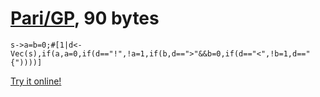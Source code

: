 # [Pari/GP], 90 bytes

    s->a=b=0;#[1|d<-Vec(s),if(a,a=0,if(d=="!",!a=1,if(b,d==">"&&b=0,if(d=="<",!b=1,d=="{"))))]

[Try it online!][TIO-kwrmgvvj]

[Pari/GP]: http://pari.math.u-bordeaux.fr/
[TIO-kwrmgvvj]: https://tio.run/##ZY3NCoMwEIRfJdmCKKyg5yZ5jF7EQ@JPEYoN2oukeXa729oqNCTLzDcbxttpyK9@7YVe59xY7XRxPlXls1X5pWvSOcOhTy1aXbBotQYJKK0u2TpkYCBJ3J4ryh3lrANkdOrVen9b0lnkRvhpGB8kgQ2InioyFBWECCgghBDjpiKG@IPIl7MPUTsxG7EGD2/7yAr/5jeUb3Ccx1AaBq6hgIw0ZKmX9hgs3ayUGu@0j4ra6mx9AQ "Pari/GP – Try It Online"